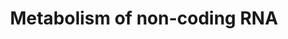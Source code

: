---
annotations:
- id: PW:0001334
  parent: regulatory pathway
  type: Pathway Ontology
  value: non-coding RNA pathway
authors:
- ReactomeTeam
- Anwesha
- Mkutmon
description: The term non-coding is commonly employed for RNA that does not encode
  a protein, but this does not mean that such RNAs do not contain information nor
  have function. There is considerable evidence that the majority of mammalian and
  other complex organism's genomes is transcribed into non-coding RNAs, many of which
  are alternatively spliced and/or processed into smaller products. Around 98% of
  all transcriptional output in humans is non-coding RNA. RNA-mediated gene regulation
  is widespread in higher eukaryotes and complex genetic phenomena like RNA interference
  are mediated by such RNAs.  These non-coding RNAs are a growing list and include
  rRNAs, tRNAs, snRNAs, snoRNAs siRNAs, 7SL RNA, 7SK RNA, the RNA component of RNase
  P RNA, the RNA component of RNase MRP, and the RNA component of telomerase.  View
  original pathway at [http://www.reactome.org/PathwayBrowser/#DIAGRAM=194441 Reactome].
last-edited: 2021-01-25
organisms:
- Homo sapiens
redirect_from:
- /index.php/Pathway:WP2715
- /instance/WP2715
revision: null
schema-jsonld:
- '@context': https://schema.org/
  '@id': https://wikipathways.github.io/pathways/WP2715.html
  '@type': Dataset
  creator:
    '@type': Organization
    name: WikiPathways
  description: The term non-coding is commonly employed for RNA that does not encode
    a protein, but this does not mean that such RNAs do not contain information nor
    have function. There is considerable evidence that the majority of mammalian and
    other complex organism's genomes is transcribed into non-coding RNAs, many of
    which are alternatively spliced and/or processed into smaller products. Around
    98% of all transcriptional output in humans is non-coding RNA. RNA-mediated gene
    regulation is widespread in higher eukaryotes and complex genetic phenomena like
    RNA interference are mediated by such RNAs.  These non-coding RNAs are a growing
    list and include rRNAs, tRNAs, snRNAs, snoRNAs siRNAs, 7SL RNA, 7SK RNA, the RNA
    component of RNase P RNA, the RNA component of RNase MRP, and the RNA component
    of telomerase.  View original pathway at [http://www.reactome.org/PathwayBrowser/#DIAGRAM=194441
    Reactome].
  keywords:
  - (CBC)
  - (NPC)
  - '2xMe-SNRPB '
  - '2xMe-SNRPD1 '
  - 2xMe-SNRPD3
  - '2xMe-SNRPD3 '
  - '3-methylguanosine cap '
  - '7-methylguanosine cap '
  - 'AAAS '
  - AdoMet
  - 'CLNS1A '
  - Cap Binding Complex
  - 'DDX20 '
  - 'GEMIN2 '
  - 'GEMIN4 '
  - 'GEMIN5 '
  - 'GEMIN6 '
  - 'GEMIN7 '
  - 'GEMIN8 '
  - 'Me2-R108,R112-SNRPB '
  - Methylosome
  - 'NCBP1 '
  - 'NCBP2 '
  - 'NDC1 '
  - 'NUP107 '
  - 'NUP133 '
  - 'NUP153 '
  - 'NUP155 '
  - 'NUP160 '
  - 'NUP188 '
  - 'NUP205 '
  - 'NUP210 '
  - 'NUP214 '
  - 'NUP35 '
  - 'NUP37 '
  - 'NUP43 '
  - 'NUP50 '
  - 'NUP54 '
  - 'NUP58-1 '
  - 'NUP58-2 '
  - 'NUP62 '
  - 'NUP85 '
  - 'NUP88 '
  - 'NUP93 '
  - 'NUP98-3 '
  - 'NUP98-4 '
  - 'NUP98-5 '
  - 'NUPL2 '
  - Nuclear Pore Complex
  - PHAX
  - 'PHAX '
  - 'POM121 '
  - 'POM121C '
  - 'PRMT5 '
  - 'RAE1 '
  - 'RANBP2 '
  - 'SEC13 '
  - 'SEH1L-1 '
  - 'SEH1L-2 '
  - SMN complex
  - 'SMN1 '
  - SMN:SM protein
  - SNRPB
  - SNRPD1
  - SNRPD2
  - 'SNRPD2 '
  - SNRPE
  - 'SNRPE '
  - SNRPF
  - 'SNRPF '
  - SNRPG
  - 'SNRPG '
  - SNUPN
  - 'SNUPN '
  - Spliceosomal
  - Spliceosomal m3G
  - Spliceosomal m7G
  - Spliceosomal snRNA
  - TGS1
  - 'TPR '
  - 'U1 snRNA '
  - 'U2 snRNA '
  - 'U4 snRNA '
  - 'U5 snRNA '
  - 'U6 snRNA '
  - 'WDR77 '
  - capped
  - capped snRNA loaded
  - capped snRNAs with
  - complex
  - complex bound
  - m3G
  - m7G capped
  - snRNA:CBC:PHAX
  - snRNA:SMN:SM:Snurportin complex
  - with the SM complex
  license: CC0
  name: Metabolism of non-coding RNA
seo: CreativeWork
title: Metabolism of non-coding RNA
wpid: WP2715
---